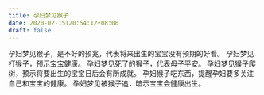 ```yaml
---
title: 孕妇梦见猴子
date: 2020-02-15T20:54:12+08:00
draft: false
---
```


孕妇梦见猴子，是不好的预兆，代表将来出生的宝宝没有预期的好看。
孕妇梦见打猴子，预示宝宝健康。
孕妇梦见死了的猴子，代表母子平安。
孕妇梦见猴子爬树，预示将要出生的宝宝日后会有所成就。
孕妇猴子吃东西，提醒孕妇要多关注自己和宝宝的健康。
孕妇梦见被猴子追，暗示宝宝会健康出生。